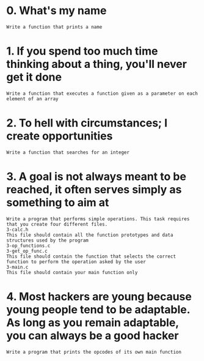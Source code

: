 # 0. What's my name
	Write a function that prints a name

# 1. If you spend too much time thinking about a thing, you'll never get it done
	Write a function that executes a function given as a parameter on each element of an array

# 2. To hell with circumstances; I create opportunities
	Write a function that searches for an integer

# 3. A goal is not always meant to be reached, it often serves simply as something to aim at
	Write a program that performs simple operations. This task requires that you create four different files.
	3-calc.h
	This file should contain all the function prototypes and data structures used by the program
	3-op_functions.c
	3-get_op_func.c
	This file should contain the function that selects the correct function to perform the operation asked by the user
	3-main.c
	This file should contain your main function only

# 4. Most hackers are young because young people tend to be adaptable. As long as you remain adaptable, you can always be a good hacker
	Write a program that prints the opcodes of its own main function
